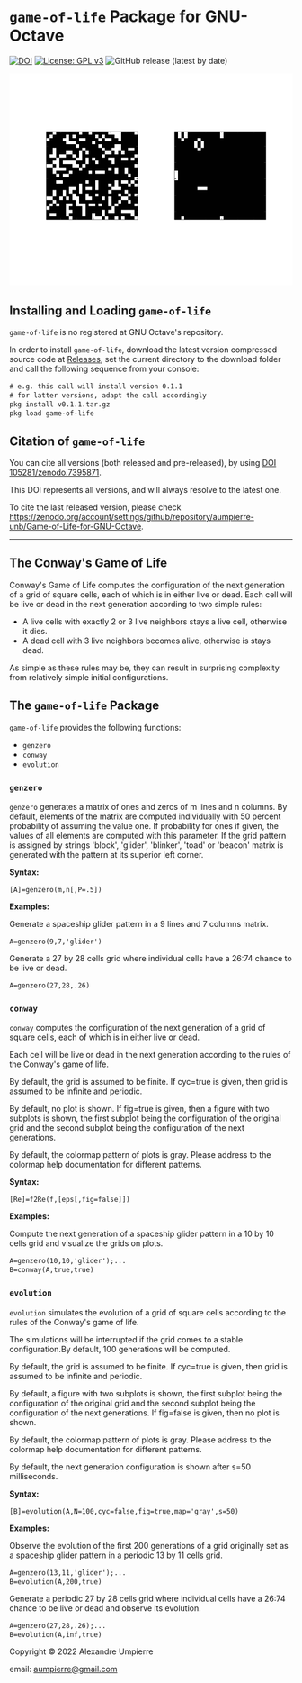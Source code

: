# `game-of-life` Package for GNU-Octave

[![DOI](https://zenodo.org/badge/509427410.svg)](https://zenodo.org/badge/latestdoi/509427410)
[![License: GPL v3](https://img.shields.io/badge/License-GPLv3-blue.svg)](https://www.gnu.org/licenses/gpl-3.0)
![GitHub release (latest by date)](https://img.shields.io/github/v/release/aumpierre-unb/Game-of-Life-for-GNU-Octave)

<!-- ![Illustrative graphical output](https://github.com/aumpierre-unb/Game-of-Life-for-GNU-Octave/blob/main/pics/D2fRe.png "Example of graphical output") -->

![](animation00001.gif)

## Installing and Loading `game-of-life`

`game-of-life` is no registered at GNU Octave's repository. 

In order to install `game-of-life`, download the latest version compressed source code at [Releases](https://github.com/aumpierre-unb/Game-of-Life-for-GNU-Octave/releases), set the current directory to the download folder and call the following sequence from your console:

```dotnetcli
# e.g. this call will install version 0.1.1
# for latter versions, adapt the call accordingly
pkg install v0.1.1.tar.gz
pkg load game-of-life
```

## Citation of `game-of-life`

You can cite all versions (both released and pre-released), by using
[DOI 105281/zenodo.7395871](https://doi.org/10.5281/zenodo.7395871).

This DOI represents all versions, and will always resolve to the latest one.

To cite the last released version, please check
https://zenodo.org/account/settings/github/repository/aumpierre-unb/Game-of-Life-for-GNU-Octave.

---

## The Conway's Game of Life

Conway's Game of Life computes the configuration of the next generation of a grid of square cells, each of which is in either live or dead. Each cell will be live or dead in the next generation according to two simple rules:

- A live cells with exactly 2 or 3 live neighbors stays a live cell, otherwise it dies.
- A dead cell with 3 live neighbors becomes alive, otherwise is stays dead.

As simple as these rules may be, they can result in surprising complexity from relatively simple initial configurations.

## The `game-of-life` Package

`game-of-life` provides the following functions:

- `genzero`
- `conway`
- `evolution`

### `genzero`

`genzero` generates a matrix of ones and zeros of m lines and n columns.
By default, elements of the matrix are computed individually with 50 percent probability of assuming the value one.
If probability for ones if given, the values of all elements are computed with this parameter.
If the grid pattern is assigned by strings 'block', 'glider', 'blinker', 'toad' or 'beacon' matrix is generated with the pattern at its superior left corner.

**Syntax:**

```dotnetcli
[A]=genzero(m,n[,P=.5])
```

**Examples:**

Generate a spaceship glider pattern in a 9 lines and 7 columns matrix.

```dotnetcli
A=genzero(9,7,'glider')
```

Generate a 27 by 28 cells grid where individual cells have a 26:74 chance to be live or dead.

```dotnetcli
A=genzero(27,28,.26)
```

### `conway`

`conway` computes the configuration of the next generation of a grid of square cells, each of which is in either live or dead.

Each cell will be live or dead in the next generation according to the rules of the Conway's game of life.

By default, the grid is assumed to be finite. If cyc=true is given, then grid is assumed to be infinite and periodic.

By default, no plot is shown. If fig=true is given, then a figure with two subplots is shown, the first subplot being the configuration of the original grid and the second subplot being the configuration of the next generations.

By default, the colormap pattern of plots is gray. Please address to the colormap help documentation for different patterns.

**Syntax:**

```dotnetcli
[Re]=f2Re(f,[eps[,fig=false]])
```

**Examples:**

Compute the next generation of a spaceship glider pattern in a 10 by 10 cells grid and visualize the grids on plots.

```dotnetcli
A=genzero(10,10,'glider');...
B=conway(A,true,true)
```

### `evolution`

`evolution` simulates the evolution of a grid of square cells according to the rules of the Conway's game of life.

The simulations will be interrupted if the grid comes to a stable configuration.By default, 100 generations will be computed.

By default, the grid is assumed to be finite. If cyc=true is given, then grid is assumed to be infinite and periodic.

By default, a figure with two subplots is shown, the first subplot being the configuration of the original grid and the second subplot being the configuration of the next generations. If fig=false is given, then no plot is shown.

By default, the colormap pattern of plots is gray. Please address to the colormap help documentation for different patterns.

By default, the next generation configuration is shown after s=50 milliseconds.

**Syntax:**

```dotnetcli
[B]=evolution(A,N=100,cyc=false,fig=true,map='gray',s=50)
```

**Examples:**

Observe the evolution of the first 200 generations of a grid originally set as a spaceship glider pattern in a periodic 13 by 11 cells grid.

```dotnetcli
A=genzero(13,11,'glider');...
B=evolution(A,200,true)
```

Generate a periodic 27 by 28 cells grid where individual cells have a 26:74 chance to be live or dead and observe its evolution.

```dotnetcli
A=genzero(27,28,.26);...
B=evolution(A,inf,true)
```

Copyright &copy; 2022 Alexandre Umpierre

email: aumpierre@gmail.com
